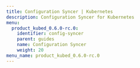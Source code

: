 ```yaml
---
title: Configuration Syncer | Kubernetes
description: Configuration Syncer for Kubernetes
menu:
  product_kubed_0.6.0-rc.0:
    identifier: config-syncer
    parent: guides
    name: Configuration Syncer
    weight: 20
menu_name: product_kubed_0.6.0-rc.0
---
```


